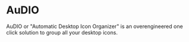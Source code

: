 # AuDIO
AuDIO or "Automatic Desktop Icon Organizer" is an overengineered one click solution to group all your desktop icons.
